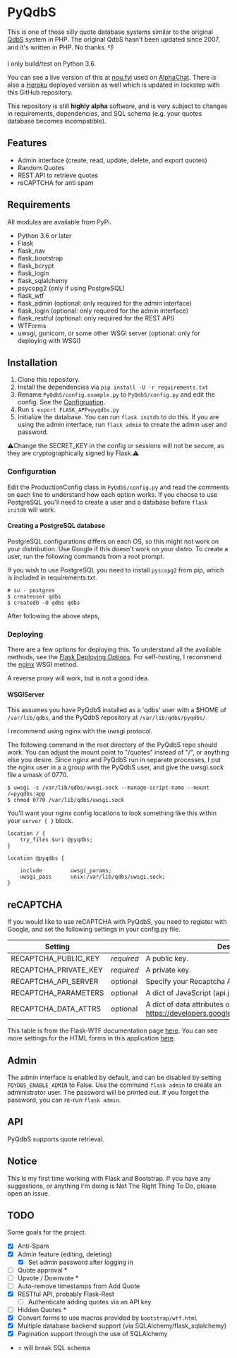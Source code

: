 # PyQdbS

This is one of those silly quote database systems similar to the original [QdbS](http://www.qdbs.org/news.php) system in PHP.
The original QdbS hasn't been updated since 2007, and it's written in PHP. No thanks. :-1:

I only build/test on Python 3.6.

You can see a live version of this at [nou.fyi](https://www.nou.fyi) used on [AlphaChat](https://www.alphachat.net).
There is also a [Heroku](https://pyqdbs.herokuapp.com/) deployed version as well which is updated in lockstep with this GitHub repository.

This repository is still **highly alpha** software, and is very subject to changes in requirements, dependencies, and SQL schema (e.g. your quotes database becomes incompatible).

## Features

- Admin interface (create, read, update, delete, and export quotes)
- Random Quotes
- REST API to retrieve quotes
- reCAPTCHA for anti spam

## Requirements

All modules are available from PyPi.

- Python 3.6 or later
- Flask
- flask_nav
- flask_bootstrap
- flask_bcrypt
- flask_login
- flask_sqlalchemy
- psycopg2 (only if using PostgreSQL)
- flask_wtf
- flask_admin (optional: only required for the admin interface)
- flask_login (optional: only required for the admin interface)
- flask_restful (optional: only required for the REST API)
- WTForms
- uwsgi, gunicorn, or some other WSGI server (optional: only for deploying with WSGI)

## Installation

1. Clone this repository.
2. Install the dependencies via `pip install -U -r requirements.txt`
3. Rename `PyQdbS/config.example.py` to `PyQdbS/config.py` and edit the config. See the [Configruation](#Configuration).
3. Run `$ export FLASK_APP=pyqdbs.py`
4. Initialize the database. You can run `flask initdb` to do this. If you are using the admin interface, run `flask admin` to create the admin user and password.

:warning:Change the SECRET_KEY in the config or sessions will not be secure, as they are cryptographically signed by Flask.:warning:

### Configuration

Edit the ProductionConfig class in `PyQdbS/config.py` and read the comments on each line to understand how each option works.
If you choose to use PostgreSQL you'll need to create a user and a database before `flask initdb` will work.

#### Creating a PostgreSQL database

PostgreSQL configurations differs on each OS, so this might not work on your distribution. Use Google if this doesn't work on your distro.
To create a user, run the following commands from a root prompt.

If you wish to use PostgreSQL you need to install `pyscopg2` from pip, which is included in requirements.txt.

```
# su - postgres
$ createuser qdbs
$ createdb -O qdbs qdbs
```

After following the above steps,

### Deploying

There are a few options for deploying this. To understand all the available methods, see the [Flask Deploying Options](http://flask.pocoo.org/docs/0.12/deploying/).
For self-hosting, I recommend the [nginx](http://flask.pocoo.org/docs/0.12/deploying/fastcgi/#configuring-nginx) WSGI method.

A reverse proxy will work, but is not a good idea.

#### WSGIServer

This assumes you have PyQdbS installed as a 'qdbs' user with a $HOME of `/var/lib/qdbs`, and the PyQdbS repository at `/var/lib/qdbs/pyqdbs/`.

I recommend using nginx with the uwsgi protocol.

The following command in the root directory of the PyQdbS repo should work. You can adjust the mount point to "/quotes" instead of "/", or anything else you desire.
Since nginx and PyQdbS run in separate processes, I put the nginx user in a a group with the PyQdbS user, and give the uwsgi.sock file a umask of 0770.

```
$ uwsgi -s /var/lib/qdbs/uwsgi.sock --manage-script-name --mount /=pyqdbs:app
$ chmod 0770 /var/lib/qdbs/uwsgi.sock

```
You'll want your nginx config locations to look something like this within your `server { }` block.

```
location / {
    try_files $uri @pyqdbs;
}

location @pyqdbs {

    include         uwsgi_params;
    uwsgi_pass      unix:/var/lib/qdbs/uwsgi.sock;
}

```

## reCAPTCHA

If you would like to use reCAPTCHA with PyQdbS, you need to register with Google, and set the following settings in your config.py file.

| Setting               |            | Description                                                                             |
| ----------------------|------------|-----------------------------------------------------------------------------------------|
| RECAPTCHA_PUBLIC_KEY  | *required* | A public key.                                                                           |
| RECAPTCHA_PRIVATE_KEY | *required* | A private key.                                                                          |
| RECAPTCHA_API_SERVER  | optional   | Specify your Recaptcha API server.                                                      |
| RECAPTCHA_PARAMETERS  | optional   | A dict of JavaScript (api.js) parameters.                                               |
| RECAPTCHA_DATA_ATTRS  | optional   | A dict of data attributes options. https://developers.google.com/recaptcha/docs/display |

This table is from the Flask-WTF documentation page [here](https://flask-wtf.readthedocs.io/en/latest/form.html#recaptcha).
You can see more settings for the HTML forms in this application [here](https://flask-wtf.readthedocs.io/en/latest/config.html).

## Admin

The admin interface is enabled by default, and can be disabled by setting `PQYDBS_ENABLE_ADMIN` to False. Use the command `flask admin` to create an administrator user. The password will be printed out. If you forget the password, you can re-run `flask admin`.

## API

PyQdbS supports quote retrieval.

## Notice

This is my first time working with Flask and Bootstrap. If you have any suggestions, or anything I'm doing is Not The Right Thing To Do, please open an issue.

## TODO

Some goals for the project.

- [X] Anti-Spam
- [X] Admin feature (editing, deleting)
  - [X] Set admin password after logging in
- [ ] Quote approval *
- [ ] Upvote / Downvote *
- [ ] Auto-remove timestamps from Add Quote
- [X] RESTful API, probably Flask-Rest
  - [ ] Authenticate adding quotes via an API key
- [ ] Hidden Quotes  *
- [X] Convert forms to use macros provided by `bootstrap/wtf.html`
- [X] Multiple database backend support (via SQLAlchemy/flask_sqlalchemy)
- [X] Pagination support through the use of SQLAlchemy

* = will break SQL schema
